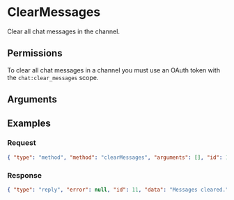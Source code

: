 # ClearMessages

Clear all chat messages in the channel.

## Permissions

To clear all chat messages in a channel you must use an OAuth token with the `chat:clear_messages` scope.

## Arguments

## Examples

### Request

```json
{ "type": "method", "method": "clearMessages", "arguments": [], "id": 11 }
```

### Response

```json
{ "type": "reply", "error": null, "id": 11, "data": "Messages cleared." }
```
